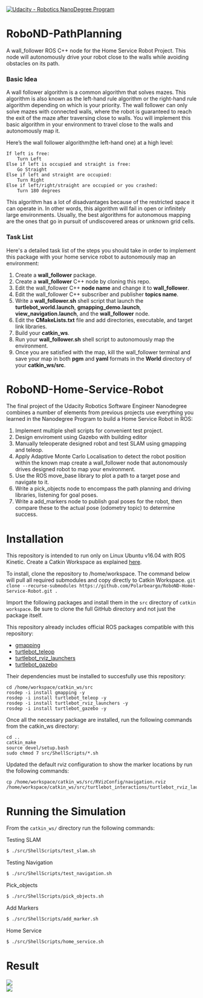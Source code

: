 [![Udacity - Robotics NanoDegree Program](https://s3-us-west-1.amazonaws.com/udacity-robotics/Extra+Images/RoboND_flag.png)](https://www.udacity.com/robotics)

[//]: # (Image References)
[image1]: ./images/2Dnav.gif
[image2]: ./images/homeService.gif

# RoboND-PathPlanning
A wall_follower ROS C++ node for the Home Service Robot Project. This node will autonomously drive your robot close to the walls while avoiding obstacles on its path.

### Basic Idea
A wall follower algorithm is a common algorithm that solves mazes. This algorithm is also known as the left-hand rule algorithm or the right-hand rule algorithm depending on which is your priority. The wall follower can only solve mazes with connected walls, where the robot is guaranteed to reach the exit of the maze after traversing close to walls. You will implement this basic algorithm in your environment to travel close to the walls and autonomously map it.

Here’s the wall follower algorithm(the left-hand one) at a high level:
``` 
If left is free:
    Turn Left
Else if left is occupied and straight is free:
    Go Straight
Else if left and straight are occupied:
    Turn Right 
Else if left/right/straight are occupied or you crashed:
    Turn 180 degrees
```

This algorithm has a lot of disadvantages because of the restricted space it can operate in. In other words, this algorithm will fail in open or infinitely large environments. Usually, the best algorithms for autonomous mapping are the ones that go in pursuit of undiscovered areas or unknown grid cells.

### Task List
Here's a detailed task list of the steps you should take in order to implement this package with your home service robot to autonomously map an environment:
1. Create a **wall_follower** package.
2. Create a **wall_follower** C++ node by cloning this repo.
3. Edit the wall_follower C++ **node name** and change it to **wall_follower**.
4. Edit the wall_follower C++ subscriber and publisher **topics name**.
5. Write a **wall_follower.sh** shell script that launch the **turtlebot_world.launch**, **gmapping_demo.launch**, **view_navigation.launch**, and the **wall_follower** node.
6. Edit the **CMakeLists.txt** file and add directories, executable, and target link libraries.
7. Build your **catkin_ws**.
8. Run your **wall_follower.sh** shell script to autonomously map the environment.
9. Once you are satisfied with the map, kill the wall_follower terminal and save your map in both **pgm** and **yaml** formats in the **World** directory of your **catkin_ws/src**.

# RoboND-Home-Service-Robot

The final project of the Udacity Robotics Software Engineer Nanodegree combines a number of elements from previous projects use everything you learned in the Nanodegree Program to build a Home Service Robot in ROS:
1. Implement multiple shell scripts for convenient test project.
2. Design enviroment using Gazebo with building editor
3. Manually teleoperate designed robot and test SLAM using gmapping and teleop.
4. Apply Adaptive Monte Carlo Localisation to detect the robot position within the known map create a wall_follower node that autonomously drives designed robot to map your environment.  
5. Use the ROS move_base library to plot a path to a target pose and navigate to it.
6. Write a pick_objects node to encompass the path planning and driving libraries, listening for goal poses.
7. Write a add_markers node to publish goal poses for the robot, then compare these to the actual pose (odometry topic) to determine success.


# Installation
This repository is intended to run only on Linux Ubuntu v16.04 with ROS Kinetic. Create a Catkin Workspace as explained [here](http://wiki.ros.org/catkin/Tutorials/create_a_workspace).

To install, clone the repository to /home/workspace. The command below will pull all required submodules and copy directly to Catkin Workspace.
`git clone --recurse-submodules https://github.com/Polarbeargo/RoboND-Home-Service-Robot.git .`

Import the following packages and install them in the `src` directory of `catkin workspace`. Be sure to clone the full GitHub directory and not just the package itself.

This repository already includes official ROS packages compatible with this repository: 
* [gmapping](https://github.com/ros-perception/slam_gmapping)
* [turtlebot_teleop](http://wiki.ros.org/turtlebot_teleop) 
* [turtlebot_rviz_launchers](https://github.com/turtlebot/turtlebot_interactions)
* [turtlebot_gazebo](https://github.com/turtlebot/turtlebot_simulator)  

Their dependencies must be installed to succesfully use this repository:  
```
cd /home/workspace/catkin_ws/src
rosdep -i install gmapping -y
rosdep -i install turtlebot_teleop -y
rosdep -i install turtlebot_rviz_launchers -y
rosdep -i install turtlebot_gazebo -y
```
Once all the necessary package are installed, run the following commands from the catkin_ws directory:
```
cd ..
catkin_make
source devel/setup.bash   
sudo chmod 7 src/ShellScripts/*.sh
```

Updated the default rviz configuration to show the marker locations by run the following commands:
```
cp /home/workspace/catkin_ws/src/RVizConfig/navigation.rviz /home/workspace/catkin_ws/src/turtlebot_interactions/turtlebot_rviz_launchers/rviz/
```

# Running the Simulation
From the `catkin_ws/` directory run the following commands:  

Testing SLAM
``` bash
$ ./src/ShellScripts/test_slam.sh
```
Testing Navigation
``` bash
$ ./src/ShellScripts/test_navigation.sh
```
Pick_objects
``` bash
$ ./src/ShellScripts/pick_objects.sh
```
Add Markers
``` bash
$ ./src/ShellScripts/add_marker.sh
```
Home Service
```bash
$ ./src/ShellScripts/home_service.sh
```

# Result  
![][image1]    
![][image2]
